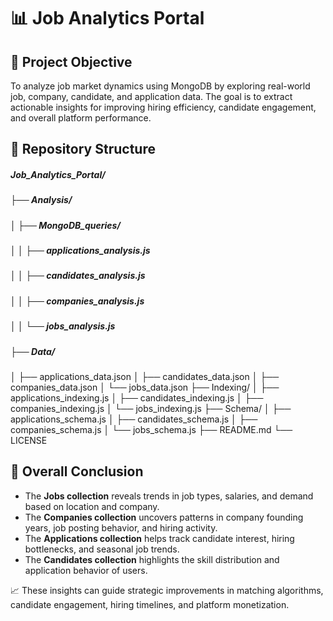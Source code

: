 # 📊 Job Analytics Portal

## 🧩 Project Objective

To analyze job market dynamics using MongoDB by exploring real-world job, company, candidate, and application data. The goal is to extract actionable insights for improving hiring efficiency, candidate engagement, and overall platform performance.

## 📁 Repository Structure

##### Job_Analytics_Portal/
##### ├── Analysis/
##### │   ├── MongoDB_queries/ 
##### │   │   ├── applications_analysis.js
##### │   │   ├── candidates_analysis.js
##### │   │   ├── companies_analysis.js
##### │   │   └── jobs_analysis.js
##### ├── Data/
│   ├── applications_data.json
│   ├── candidates_data.json
│   ├── companies_data.json
│   └── jobs_data.json
├── Indexing/
│   ├── applications_indexing.js
│   ├── candidates_indexing.js
│   ├── companies_indexing.js
│   └── jobs_indexing.js
├── Schema/
│   ├── applications_schema.js
│   ├── candidates_schema.js
│   ├── companies_schema.js
│   └── jobs_schema.js
├── README.md
└── LICENSE

## 📌 Overall Conclusion

- The **Jobs collection** reveals trends in job types, salaries, and demand based on location and company.
- The **Companies collection** uncovers patterns in company founding years, job posting behavior, and hiring activity.
- The **Applications collection** helps track candidate interest, hiring bottlenecks, and seasonal job trends.
- The **Candidates collection** highlights the skill distribution and application behavior of users.

📈 These insights can guide strategic improvements in matching algorithms, candidate engagement, hiring timelines, and platform monetization.


